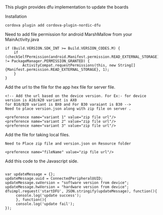 This plugin provides dfu implementation to update the boards

Installation
```
cordova plugin add cordova-plugin-nordic-dfu
```

Need to add file permission for android MarshMallow from your MainActivity.java
```
if (Build.VERSION.SDK_INT >= Build.VERSION_CODES.M) {
	if (checkSelfPermission(android.Manifest.permission.READ_EXTERNAL_STORAGE) != PackageManager.PERMISSION_GRANTED) {
		ActivityCompat.requestPermissions(this, new String[]{Manifest.permission.READ_EXTERNAL_STORAGE}, 1);
	}
}
```

Add the url to the file for the app hex file for server file.
```
<!-- Add the url based on the device version. For Ex:- for device version is A10/A20 variant is AX0
for B10/B20 variant is BX0 and For B30 varaiant is B30 -->
Need to place version.json along with zip file on server .

<preference name="variant 1" value="zip file url"/>
<preference name="variant 2" value="zip file url"/>
<preference name="variant 3" value="zip file url"/>
```

Add the file for taking local files.
```
Need to Place zip file and version.json on Resource folder

<preference name="fileName" value="zip file url"/>
```



Add this code to the Javascript side.
```

var updateMessage = {};
updateMessage.uuid = ConnectedPeripheralUUID;
updateMessage.swVersion = "software version from device";
updateMessage.hwVersion = "hardware version from device";
dfuimpl.request('startDFU', JSON.stringify(updateMessage), function(){
     console.log('update success');
     }, function(){
     console.log('update fail');
});
 

```
